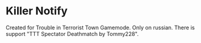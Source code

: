 # Killer Notify
Created for Trouble in Terrorist Town Gamemode.
Only on russian.
There is support "TTT Spectator Deathmatch by Tommy228".
